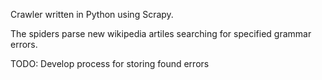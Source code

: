 Crawler written in Python using Scrapy.

The spiders parse new wikipedia artiles searching for specified grammar errors.

TODO:
Develop process for storing found errors 
